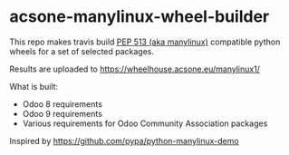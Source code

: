 # acsone-manylinux-wheel-builder

This repo makes travis build
[PEP 513 (aka manylinux)](https://www.python.org/dev/peps/pep-0513/)
compatible python wheels for a set of selected packages.

Results are uploaded to https://wheelhouse.acsone.eu/manylinux1/

What is built:
* Odoo 8 requirements
* Odoo 9 requirements
* Various requirements for Odoo Community Association packages

Inspired by https://github.com/pypa/python-manylinux-demo
